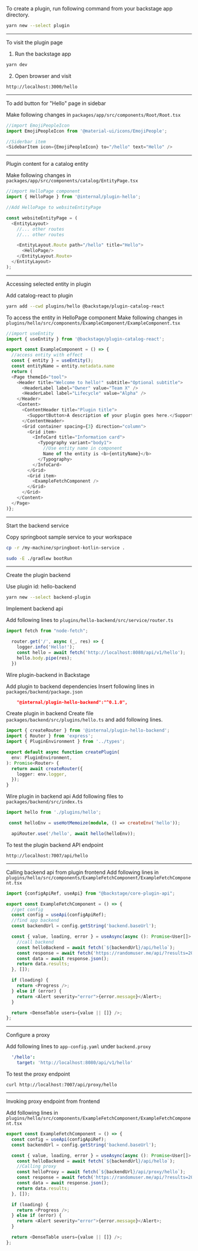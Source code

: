 To create a plugin, run following command from your backstage app directory.

```sh
yarn new --select plugin
```
---

To visit the plugin page
1. Run the backstage app
  ```sh
  yarn dev
  ```
2. Open browser and visit
  ```
  http://localhost:3000/hello
  ```
---  
To add button for "Hello" page in sidebar

Make following changes in `packages/app/src/components/Root/Root.tsx`

```typescript
//import EmojiPeopleIcon
import EmojiPeopleIcon from '@material-ui/icons/EmojiPeople';
```

```typescript
//Siderbar item 
<SidebarItem icon={EmojiPeopleIcon} to="/hello" text="Hello" />

```
---
Plugin content for a catalog entity

Make following changes in `packages/app/src/components/catalog/EntityPage.tsx`

```typescript
//import HelloPage component
import { HelloPage } from '@internal/plugin-hello';
```
```typescript
//Add HelloPage to websiteEntityPage

const websiteEntityPage = (
  <EntityLayout>
    //... other routes
    //... other routes

    <EntityLayout.Route path="/hello" title="Hello">
      <HelloPage/>
    </EntityLayout.Route>
  </EntityLayout>
);

```
---
Accessing selected entity in plugin

Add catalog-react to plugin
```sh
yarn add --cwd plugins/hello @backstage/plugin-catalog-react
```

To access the entity in HelloPage component
Make following changes in `plugins/hello/src/components/ExampleComponent/ExampleComponent.tsx`

```typescript
//import useEntity
import { useEntity } from '@backstage/plugin-catalog-react';
```
```typescript
export const ExampleComponent = () => {
  //access entity with effect
  const { entity } = useEntity();
  const entityName = entity.metadata.name
  return (
  <Page themeId="tool">
    <Header title="Welcome to hello!" subtitle="Optional subtitle">
      <HeaderLabel label="Owner" value="Team X" />
      <HeaderLabel label="Lifecycle" value="Alpha" />
    </Header>
    <Content>
      <ContentHeader title="Plugin title">
        <SupportButton>A description of your plugin goes here.</SupportButton>
      </ContentHeader>
      <Grid container spacing={3} direction="column">
        <Grid item>
          <InfoCard title="Information card">
            <Typography variant="body1">
              //Use entity name in component
              Name of the entity is <b>{entityName}</b>
            </Typography>
          </InfoCard>
        </Grid>
        <Grid item>
          <ExampleFetchComponent />
        </Grid>
      </Grid>
    </Content>
  </Page>
)};
```
---
Start the backend service

Copy springboot sample service to your workspace

```sh
cp -r /my-machine/springboot-kotlin-service .
```


```sh
sudo -E ./gradlew bootRun
```

---
Create the plugin backend

Use plugin id: hello-backend
```sh
yarn new --select backend-plugin
```

Implement backend api

Add following lines to `plugins/hello-backend/src/service/router.ts`
```typescript
import fetch from "node-fetch";
```

```typescript
  router.get('/', async (_, res) => {
    logger.info('Hello!');
    const hello = await fetch('http://localhost:8080/api/v1/hello');
    hello.body.pipe(res);
  })
```

Wire plugin-backend in Backstage

Add plugin to backend dependencies
Insert following lines in `packages/backend/package.json`
```json
    "@internal/plugin-hello-backend":"^0.1.0",
```

Create plugin in backend
Create file `packages/backend/src/plugins/hello.ts` and add following lines.
```typescript
import { createRouter } from '@internal/plugin-hello-backend';
import { Router } from 'express';
import { PluginEnvironment } from '../types';

export default async function createPlugin(
  env: PluginEnvironment,
): Promise<Router> {
  return await createRouter({
    logger: env.logger,
  });
}
```

Wire plugin in backend api
Add following files to `packages/backend/src/index.ts`
```typescript
import hello from './plugins/hello';
```

```typescript
 const helloEnv = useHotMemoize(module, () => createEnv('hello'));
```

```typescript
  apiRouter.use('/hello', await hello(helloEnv));
```

To test the plugin backend API endpoint
```
http://localhost:7007/api/hello
```
---
Calling backend api from plugin frontend
Add following lines in `plugins/hello/src/components/ExampleFetchComponent/ExampleFetchComponent.tsx`

```typescript
import {configApiRef, useApi} from "@backstage/core-plugin-api";
```

```typescript
export const ExampleFetchComponent = () => {
  //get config
  const config = useApi(configApiRef);
  //find app backend
  const backendUrl = config.getString('backend.baseUrl');

  const { value, loading, error } = useAsync(async (): Promise<User[]> => {
    //call backend
    const helloBackend = await fetch(`${backendUrl}/api/hello`);
    const response = await fetch('https://randomuser.me/api/?results=20');
    const data = await response.json();
    return data.results;
  }, []);

  if (loading) {
    return <Progress />;
  } else if (error) {
    return <Alert severity="error">{error.message}</Alert>;
  }

  return <DenseTable users={value || []} />;
};
```
---
Configure a proxy

Add following lines to `app-config.yaml` under `backend.proxy`
```yaml
  '/hello':
    target: 'http://localhost:8080/api/v1/hello'
```
To test the proxy endpoint
```
curl http://localhost:7007/api/proxy/hello
```
---

Invoking proxy endpoint from frontend

Add following lines in `plugins/hello/src/components/ExampleFetchComponent/ExampleFetchComponent.tsx`

```typescript
export const ExampleFetchComponent = () => {
  const config = useApi(configApiRef);
  const backendUrl = config.getString('backend.baseUrl');

  const { value, loading, error } = useAsync(async (): Promise<User[]> => {
    const helloBackend = await fetch(`${backendUrl}/api/hello`);
    //Calling proxy
    const helloProxy = await fetch(`${backendUrl}/api/proxy/hello`); 
    const response = await fetch('https://randomuser.me/api/?results=20');
    const data = await response.json();
    return data.results;
  }, []);

  if (loading) {
    return <Progress />;
  } else if (error) {
    return <Alert severity="error">{error.message}</Alert>;
  }

  return <DenseTable users={value || []} />;
};
```



